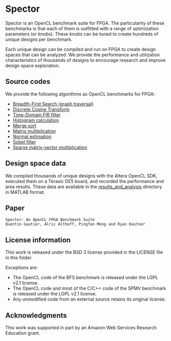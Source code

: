 # Spector

Spector is an OpenCL benchmark suite for FPGA. The particularity of these benchmarks is that each of them is outfitted with a range of optimization parameters (or _knobs_). These _knobs_ can be tuned to create hundreds of unique designs per benchmark.

Each unique design can be compiled and run on FPGA to create design spaces that can be analyzed. We provide the performance and utilization characteristics of thousands of designs to encourage research and improve design space exploration.

## Source codes

We provide the following algorithms as OpenCL benchmarks for FPGA:

* [Breadth-First Search (graph traversal)](bfs)
* [Discrete Cosine Transform](dct)
* [Time-Domain FIR filter](fir)
* [Histogram calculation](histogram)
* [Merge sort](mergesort)
* [Matrix multiplication](mm)
* [Normal estimation](normals)
* [Sobel filter](sobel)
* [Sparse matrix-vector multiplication](spmv)

## Design space data

We compiled thousands of unique designs with the Altera OpenCL SDK, executed them on a Terasic DE5 board, and recorded the performance and area results. These data are available in the [results_and_analysis](results_and_analysis) directory in MATLAB format.

## Paper

```
Spector: An OpenCL FPGA Benchmark Suite
Quentin Gautier, Alric Althoff, Pingfan Meng and Ryan Kastner
```

## License information

This work is released under the BSD 3 license provided in the LICENSE file in this folder.

Exceptions are:

* The OpenCL code of the BFS benchmark is released under the LGPL v2.1 license.
* The OpenCL code and most of the C/C++ code of the SPMV benchmark is released under the LGPL v2.1 license.
* Any unmodified code from an external source retains its original license.

## Acknowledgments

This work was supported in part by an Amazon Web Services Research Education grant.


